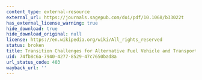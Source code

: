 ```yaml
---
content_type: external-resource
external_url: https://journals.sagepub.com/doi/pdf/10.1068/b33022t
has_external_license_warning: true
hide_download: true
hide_download_original: null
license: https://en.wikipedia.org/wiki/All_rights_reserved
status: broken
title: Transition Challenges for Alternative Fuel Vehicle and Transportation Systems
uid: 74fb8c6a-7940-4277-8529-47c7650bad8a
url_status_code: 403
wayback_url: ''
---
```

